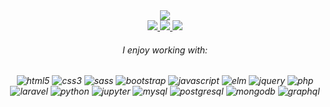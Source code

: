 <div align="center">

  <img src="https://readme-typing-svg.herokuapp.com?font=ubuntu&color=0092CC&center=true&lines=Hello!+I'm+Jie+Yu+(Jay);Computer+science+undergraduate;Aspiring+software+engineer;"/>
  
  <br/>
  
  <a href="https://www.linkedin.com/in/seah-jie-yu/">
    <img src="https://img.shields.io/badge/LinkedIn-0077B5?style=for-the-badge&logo=linkedin&logoColor=white" />
  </a>
  
  <a href="mailto:jieyu9898@gmail.com">
    <img src="https://img.shields.io/badge/Gmail-D14836?style=for-the-badge&logo=gmail&logoColor=white" />
  </a>

  <img src="https://api.visitorbadge.io/api/visitors?path=https%3A%2F%2Fgithub.com%2Fjieyu98%2Fjieyu98&label=VISITORS&labelColor=%23007EC6&countColor=%23ggg" />
  
  <h6>I enjoy working with:<h6/>
    
  <img src="https://img.shields.io/badge/HTML5-E34F26?style=for-the-badge&logo=html5&logoColor=white" alt="html5" />
  <img src="https://img.shields.io/badge/CSS3-1572B6?style=for-the-badge&logo=css3&logoColor=white" alt="css3" />
  <img src="https://img.shields.io/badge/Sass-CC6699?style=for-the-badge&logo=sass&logoColor=white" alt="sass" />
  <img src="https://img.shields.io/badge/Bootstrap-563D7C?style=for-the-badge&logo=bootstrap&logoColor=white" alt="bootstrap" />
  <img src="https://img.shields.io/badge/JavaScript-323330?style=for-the-badge&logo=javascript&logoColor=F7DF1E" alt="javascript" />
  <img src="https://img.shields.io/badge/Elm-60B5CC?style=for-the-badge&logo=elm&logoColor=white" alt="elm" />
  <img src="https://img.shields.io/badge/jQuery-0769AD?style=for-the-badge&logo=jquery&logoColor=white" alt="jquery" />
  <img src="https://img.shields.io/badge/PHP-777BB4?style=for-the-badge&logo=php&logoColor=white" alt="php" />
  <img src="https://img.shields.io/badge/Laravel-FF2D20?style=for-the-badge&logo=laravel&logoColor=white" alt="laravel" />
  <img src="https://img.shields.io/badge/Python-FFD43B?style=for-the-badge&logo=python&logoColor=blue" alt="python" />
  <img src="https://img.shields.io/badge/Jupyter-F37626.svg?&style=for-the-badge&logo=Jupyter&logoColor=white" alt="jupyter" />
  <img src="https://img.shields.io/badge/MySQL-005C84?style=for-the-badge&logo=mysql&logoColor=white" alt="mysql" />
  <img src="https://img.shields.io/badge/PostgreSQL-316192?style=for-the-badge&logo=postgresql&logoColor=white" alt="postgresql" />
  <img src="https://img.shields.io/badge/MongoDB-4EA94B?style=for-the-badge&logo=mongodb&logoColor=white" alt="mongodb" />
  <img src="https://img.shields.io/badge/-GraphQL-E10098?style=for-the-badge&logo=graphql&logoColor=white" alt="graphql" />
    
</div>


